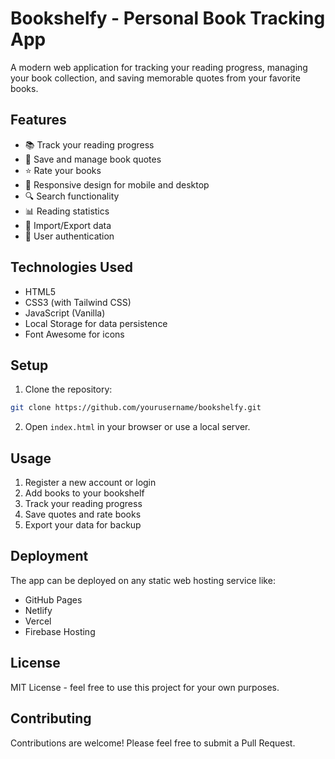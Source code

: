 # Bookshelfy - Personal Book Tracking App

A modern web application for tracking your reading progress, managing your book collection, and saving memorable quotes from your favorite books.

## Features

- 📚 Track your reading progress
- 📝 Save and manage book quotes
- ⭐ Rate your books
- 📱 Responsive design for mobile and desktop
- 🔍 Search functionality
- 📊 Reading statistics
- 💾 Import/Export data
- 🔐 User authentication

## Technologies Used

- HTML5
- CSS3 (with Tailwind CSS)
- JavaScript (Vanilla)
- Local Storage for data persistence
- Font Awesome for icons

## Setup

1. Clone the repository:
```bash
git clone https://github.com/yourusername/bookshelfy.git
```

2. Open `index.html` in your browser or use a local server.

## Usage

1. Register a new account or login
2. Add books to your bookshelf
3. Track your reading progress
4. Save quotes and rate books
5. Export your data for backup

## Deployment

The app can be deployed on any static web hosting service like:
- GitHub Pages
- Netlify
- Vercel
- Firebase Hosting

## License

MIT License - feel free to use this project for your own purposes.

## Contributing

Contributions are welcome! Please feel free to submit a Pull Request. 